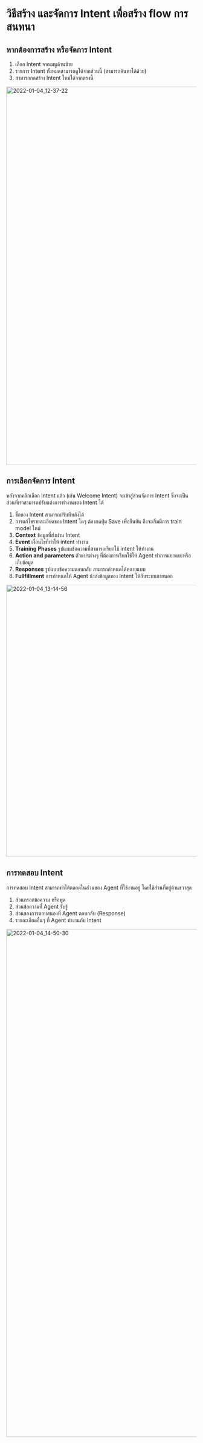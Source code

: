 
# วิธีสร้าง และจัดการ Intent เพื่อสร้าง flow การสนทนา

## หากต้องการสร้าง หรือจัดการ Intent 

1. เลือก Intent จากเมนูด้านซ้าย
2. รายการ Intent ทั้งหมดสามารถดูได้จากส่วนนี้ (สามารถค้นหาได้ด้วย)
3. สามารถกดสร้าง Intent ใหม่ได้จากตรงนี้

<img width="998" alt="2022-01-04_12-37-22" src="https://user-images.githubusercontent.com/85179/148016592-b3577499-4bd3-4fc3-8a67-e613ccb539ff.png">


## การเลือกจัดการ Intent 

หลังจากคลิกเลือก Intent แล้ว (เช่น Welcome Intent) จะเข้าสู่ส่วนจัดการ Intent ซึ่งจะเป็นส่วนที่เราสามารถปรับแต่งการทำงานของ Intent ได้ 

1. ชื่อของ Intent สามารถปรับทีหลังได้
2. การแก้ไขรายละเอียดของ Intent ใดๆ ต้องกดปุ่ม Save เพื่อยืนยัน ถึงจะเริ่มมีการ train model ใหม่
3. **Context** ข้อมูลที่ส่งผ่าน Intent
4. **Event** เงื่อนไขที่ทำให้ intent ทำงาน
5. **Training Phases** รูปแบบข้อความที่สามารถเรียกใช้ intent ให้ทำงาน
6. **Action and parameters** ตัวแปรต่างๆ ที่ต้องการเรียกใช้ให้ Agent ทำการแยกแยะหรือเก็บข้อมูล
7. **Responses** รูปแบบข้อความตอบกลับ สามารถกำหนดได้หลายแบบ
8. **Fullfillment** การกำหนดให้ Agent นำส่งข้อมูลของ Intent ให้กับระบบภายนอก

<img width="718" alt="2022-01-04_13-14-56" src="https://user-images.githubusercontent.com/85179/148025793-e45b842c-db59-4664-a2c7-7bfdf4b16dd8.png">



## การทดสอบ Intent

การทดสอบ Intent สามารถทำได้ตลอดในส่วนของ Agent ที่ใช้งานอยู่ โดยใช้ส่วนที่อยู่ด้านขวาสุด 

1. ส่วนกรอกข้อความ หรือพูด
2. ส่วนข้อความที่ Agent รับรู้
3. ส่วนของการตอบสนองที่ Agent ตอบกลับ (Response)
4. รายละเอียดอื่นๆ ที่ Agent ทำงานกับ Intent

<img width="1340" alt="2022-01-04_14-50-30" src="https://user-images.githubusercontent.com/85179/148026932-16b0b7e4-c65a-4c90-98e7-608dcf0f4ea0.png">
